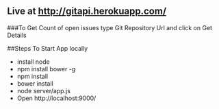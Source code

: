 ## Live at http://gitapi.herokuapp.com/

###To Get Count of open issues type Git Repository Url and click on Get Details

##Steps To Start App locally
* install node
* npm install bower -g
* npm install
* bower install
* node server/app.js
* Open http://localhost:9000/


